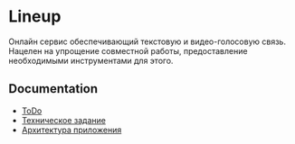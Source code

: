 # Lineup
Онлайн сервис обеспечивающий текстовую и видео-голосовую связь. Нацелен на упрощение совместной работы, предоставление необходимыми инструментами для этого.

## Documentation
- [ToDo](docs/ToDo.md)
- [Техническое задание](docs/TechnicalTask.md)
- [Архитектура приложения](docs/Architecture.md)
  